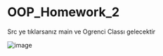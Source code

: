 # OOP_Homework_2
Src ye tıklarsanız main ve Ogrenci Classı gelecektir

![image](https://github.com/Hexcha/OOP_Homework_2/assets/147988622/bd0ac6a0-b219-4776-a95e-4e9dfab02de9)
